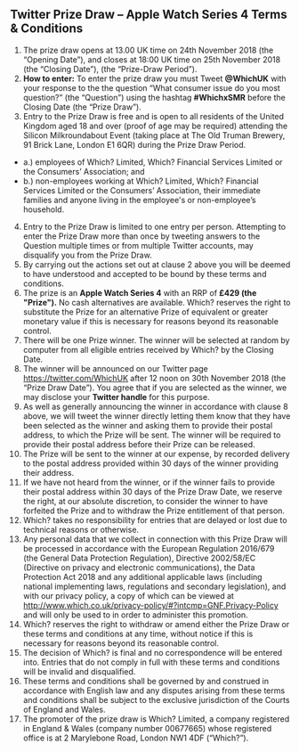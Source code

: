 ## Twitter Prize Draw – Apple Watch Series 4 Terms & Conditions
1. The  prize draw opens at 13.00 UK time on 24th November 2018 (the “Opening Date”), and closes  at 18:00 UK time on 25th November 2018 (the “Closing Date”), (the “Prize-Draw Period”). 
2. **How to enter:** To enter the prize draw you must Tweet **@WhichUK** with your response to the the question “What consumer issue do you most question?” (the “Question”) using the hashtag **#WhichxSMR** before the Closing Date (the “Prize Draw”).
3. Entry to the Prize Draw is free and is open to all residents of the United Kingdom aged 18 and over (proof of age may be required) attending the Silicon Milkroundabout Event (taking place at The Old Truman Brewery, 91 Brick Lane, London E1 6QR) during the Prize Draw Period.
- a.) employees of Which? Limited, Which? Financial Services Limited or the Consumers’ Association; and
- b.) non-employees working at Which? Limited, Which? Financial Services Limited or the Consumers’ Association, their immediate families and anyone living in the employee's or non-employee’s household.
4. Entry to the Prize Draw is limited to one entry per person. Attempting to enter the Prize Draw more than once by tweeting answers to the Question multiple times or from multiple Twitter accounts, may disqualify you from the Prize Draw.  
5. By carrying out the actions set out at clause 2 above you will be deemed to have understood and accepted to be bound by these terms and conditions. 
6. The prize is an **Apple Watch Series 4** with an RRP of **£429 (the "Prize").** No cash alternatives are available.  Which? reserves the right to substitute the Prize for an alternative Prize of equivalent or greater monetary value if this is necessary for reasons beyond its reasonable control. 	
7. There will be one Prize winner. The winner will be selected at random by computer from all eligible entries received by Which? by the Closing Date.
8. The winner will be announced on our Twitter page https://twitter.com/WhichUK after 12 noon on 30th November 2018 (the “Prize Draw Date”). You agree that if you are selected as the winner, we may disclose your **Twitter handle** for this purpose.
9. As well as generally announcing the winner in accordance with clause 8 above, we will tweet the winner directly letting them know that they have been selected as the winner and asking them to provide their postal address, to which the Prize will be sent. The winner will be required to provide their postal address before their Prize can be released. 
10. The Prize will be sent to the winner at our expense, by recorded delivery to the postal address provided within 30 days of the winner providing their address. 
11. If we have not heard from the winner, or if the winner fails to provide their postal address within 30 days of the Prize Draw Date, we reserve the right, at our absolute discretion, to consider the winner to have forfeited the Prize and to withdraw the Prize entitlement of that person.
12. Which? takes no responsibility for entries that are delayed or lost due to technical reasons or otherwise.
13. Any personal data that we collect in connection with this Prize Draw will be processed in accordance with the European Regulation 2016/679 (the General Data Protection Regulation), Directive 2002/58/EC (Directive on privacy and electronic communications), the Data Protection Act 2018 and any additional applicable laws (including national implementing laws, regulations and secondary legislation), and with our privacy policy, a copy of which can be viewed at http://www.which.co.uk/privacy-policy/#?intcmp=GNF.Privacy-Policy and will only be used to in order to administer this promotion. 
14. Which? reserves the right to withdraw or amend either the Prize Draw or these terms and conditions at any time, without notice if this is necessary for reasons beyond its reasonable control.	
15. The decision of Which? is final and no correspondence will be entered into. Entries that do not comply in full with these terms and conditions will be invalid and disqualified. 
16. These terms and conditions shall be governed by and construed in accordance with English law and any disputes arising from these terms and conditions shall be subject to the exclusive jurisdiction of the Courts of England and Wales.
17. The promoter of the prize draw is Which? Limited, a company registered in England & Wales (company number 00677665) whose registered office is at 2 Marylebone Road, London NW1 4DF (“Which?”).	
